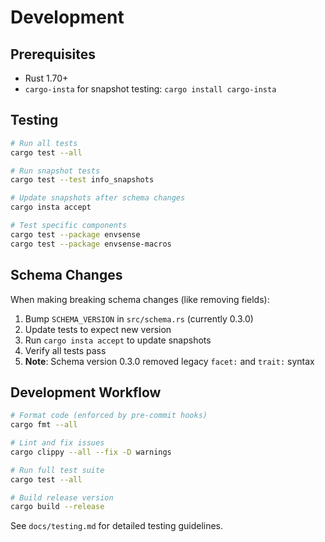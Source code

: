 # Development

## Prerequisites

- Rust 1.70+
- `cargo-insta` for snapshot testing: `cargo install cargo-insta`

## Testing

```bash
# Run all tests
cargo test --all

# Run snapshot tests
cargo test --test info_snapshots

# Update snapshots after schema changes
cargo insta accept

# Test specific components
cargo test --package envsense
cargo test --package envsense-macros
```

## Schema Changes

When making breaking schema changes (like removing fields):

1. Bump `SCHEMA_VERSION` in `src/schema.rs` (currently 0.3.0)
2. Update tests to expect new version
3. Run `cargo insta accept` to update snapshots
4. Verify all tests pass
5. **Note**: Schema version 0.3.0 removed legacy `facet:` and `trait:` syntax

## Development Workflow

```bash
# Format code (enforced by pre-commit hooks)
cargo fmt --all

# Lint and fix issues
cargo clippy --all --fix -D warnings

# Run full test suite
cargo test --all

# Build release version
cargo build --release
```

See `docs/testing.md` for detailed testing guidelines.
